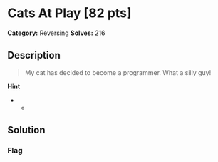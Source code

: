 # Cats At Play [82 pts]

**Category:** Reversing
**Solves:** 216

## Description
>My cat has decided to become a programmer. What a silly guy!

**Hint**
* -

## Solution

### Flag

